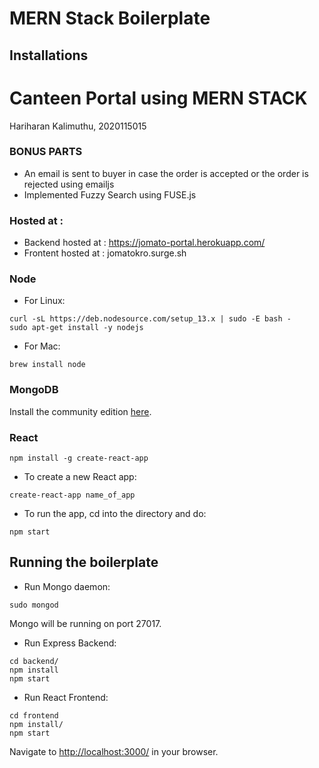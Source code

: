 # MERN Stack Boilerplate

## Installations


# Canteen Portal using MERN STACK

Hariharan Kalimuthu, 2020115015

### BONUS PARTS 

- An email is sent to buyer in case the order is accepted or the order is rejected using emailjs
- Implemented Fuzzy Search using FUSE.js

### Hosted at :

- Backend hosted at : https://jomato-portal.herokuapp.com/
- Frontent hosted at : jomatokro.surge.sh

### Node

* For Linux:
```
curl -sL https://deb.nodesource.com/setup_13.x | sudo -E bash -
sudo apt-get install -y nodejs
```

* For Mac:
```
brew install node
```

### MongoDB

Install the community edition [here](https://docs.mongodb.com/manual/installation/#mongodb-community-edition-installation-tutorials).


### React

```
npm install -g create-react-app
```

* To create a new React app:
```
create-react-app name_of_app
```

* To run the app, cd into the directory and do:
```
npm start
```

## Running the boilerplate

* Run Mongo daemon:
```
sudo mongod
```
Mongo will be running on port 27017.


* Run Express Backend:
```
cd backend/
npm install
npm start
```

* Run React Frontend:
```
cd frontend
npm install/
npm start
```

Navigate to [http://localhost:3000/](http://localhost:3000/) in your browser.

